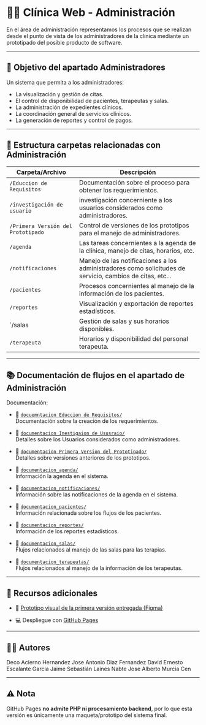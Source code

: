 # 🧑‍💼 Clínica Web - Administración

En el área de administración representamos los procesos que se realizan desde el punto de vista de los administradores de la clínica mediante un prototipado del posible producto de software.

---

## 📌 Objetivo del apartado Administradores

Un sistema que permita a los administradores:

- La visualización y gestión de citas.
- El control de disponibilidad de pacientes, terapeutas y salas.
- La administración de expedientes clínicos.
- La coordinación general de servicios clínicos.
- La generación de reportes y control de pagos.

---

## 📁 Estructura carpetas relacionadas con Administración

| Carpeta/Archivo                      | Descripción |
|--------------------------------------|-------------|
| `/Educcion de Requisitos`            | Documentación sobre el proceso para obtener los requerimientos. |
| `/investigación de usuario`          | investigación concerniente a los usuarios considerados como administradores.|
| `/Primera Versión del Prototipado`   | Control de versiones de los prototipos para el manejo de administradores. |
| `/agenda`                            | Las tareas concernientes a la agenda de la clínica, manejo de citas, horarios, etc. |
| `/notificaciones`                    | Manejo de las notificaciones a los administradores como solicitudes de servicio, cambios de citas, etc...  |
| `/pacientes`                         | Procesos concernientes al manejo de la información de los pacientes. |
| `/reportes`                          | Visualización y exportación de reportes estadísticos. |
| `/salas                             | Gestión de salas y sus horarios disponibles. |
| `/terapeuta`                         | Horarios y disponibilidad del personal terapeuta. |



---

## 📚 Documentación de flujos en el apartado de Administración

Documentación:

- 📄 [`docuemntacion Educcion de Requisitos/`](./Educción%de%requisitos)  
  Documentación sobre la creación de los requerimientos.

- 📄 [`documentacion Inestigaion de Ususraio/`](./Investigación%de%usuarios)  
  Detalles sobre los Usuarios considerados como administradores.

- 📄 [`documentacion Primera Version del Prototipado/`](./Primera%version%del%prototipado)  
  Detalles sobre versiones anteriores de los prototipos.

- 📄 [`documentacion_agenda/`](./agenda)  
  Información la agenda en el sistema.
  
- 📄 [`documentacion_notificaciones/`](./notificaciones)  
  Información sobre las notificaciones de la agenda en el sistema.

- 📄 [`documentacion_pacientes/`](./pacientes)  
  Información relacionada sobre los flujos de los pacientes.

- 📄 [`documentacion_reportes/`](./reportes)  
  Información de los reportes estadísticos.

- 📄 [`documentacion_salas/`](./salas)  
  Flujos relacionados al manejo de las salas para las terapias.

- 📄 [`documentacion_terapeutas/`](./terapeutas)  
  Flujos relacionados al manejo de la información de los terapeutas.
---

## 🔗 Recursos adicionales

- 🎨 [Prototipo visual de la primera versión entregada (Figma)](https://www.figma.com/design/kp0EV8D1mdzI2OQcKCoEz1/Expedientes_Cl%C3%ADnica?node-id=1051169-107&m=dev&t=eBp5dQeB45w8M59l-1)

- 💻 Despliegue con [GitHub Pages](https://carlosekraigoza.github.io/ClinicaWeb/)

---

## 👨‍💻 Autores

Deco Acierno Hernandez
Jose Antonio Diaz Fernandez
David Ernesto Escalante Garcia
Jaime Sebastián Laines Nabte
Jose Alberto Murcia Cen



---

## ⚠️ Nota

GitHub Pages **no admite PHP ni procesamiento backend**, por lo que esta versión es únicamente una maqueta/prototipo del sistema final.
